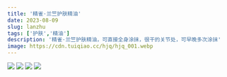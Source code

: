 ```yaml
---
title: '精雀·兰竺护肤精油'
date: 2023-08-09
slug: lanzhu
tags: ['护肤','精油']
description: '精雀·兰竺护肤精油，可直接全身涂抹，很干的关节处，可早晚多次涂抹'
image: https://cdn.tuiqiao.cc/hjq/hjq_001.webp
---
```

<img src="https://cdn.tuiqiao.cc/images/goods/lanzhu/lz1.webp">
<img src="https://cdn.tuiqiao.cc/images/goods/lanzhu/lz2.webp">
<img src="https://cdn.tuiqiao.cc/images/goods/lanzhu/lz3.webp">
<img src="https://cdn.tuiqiao.cc/images/goods/lanzhu/lz4.webp">
